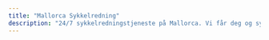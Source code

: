 ```yaml
---
title: "Mallorca Sykkelredning"
description: "24/7 sykkelredningstjeneste på Mallorca. Vi får deg og sykkelen hjem hvis noe går galt."
---
```


<!-- Content will be added later -->
